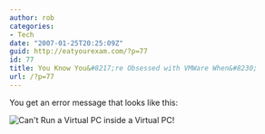 ```yaml
---
author: rob
categories:
- Tech
date: "2007-01-25T20:25:09Z"
guid: http://eatyourexam.com/?p=77
id: 77
title: You Know You&#8217;re Obsessed with VMWare When&#8230;
url: /?p=77
---
```

You get an error message that looks like this:

![Can't Run a Virtual PC inside a Virtual PC!](http://eatyourexam.com/my-images/virtual.jpg)